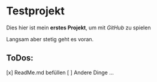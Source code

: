 # Testprojekt
Dies hier ist mein **erstes Projekt**, um mit *GitHub* zu spielen

Langsam aber stetig geht es voran.

## ToDos:
[x] ReadMe.md befüllen
[ ] Andere Dinge ...
